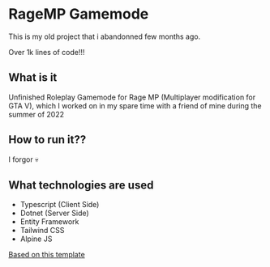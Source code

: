 # RageMP Gamemode

This is my old project that i abandonned few months ago.

Over 1k lines of code!!!

## What is it
Unfinished Roleplay Gamemode for Rage MP (Multiplayer modification for GTA V), which I worked on in my spare time with a friend of mine during the summer of 2022

## How to run it??
I forgor 💀

## What technologies are used
- Typescript (Client Side)
- Dotnet (Server Side)
- Entity Framework
- Tailwind CSS
- Alpine JS
 
<a href="https://github.com/leonardssh/ragemp-typescript">Based on this template</a>

